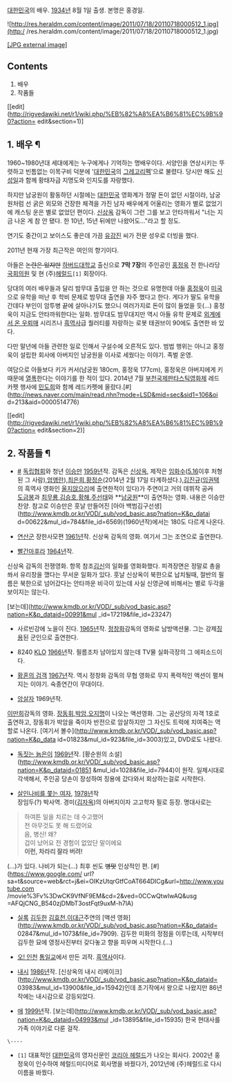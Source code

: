 [대한민국](%EB%8C%80%ED%95%9C%EB%AF%BC%EA%B5%AD.md)의 배우.
[1934년](1934%EB%85%84.md) 8월 1일 출생. 본명은 홍경일.

![http://res.heraldm.com/content/image/2011/07/18/20110718000512_1.jpg](http:/
/res.heraldm.com/content/image/2011/07/18/20110718000512_1.jpg)

[[JPG external
image]](http://res.heraldm.com/content/image/2011/07/18/20110718000512_1.jpg)

## Contents

    

1. 배우 
2. 작품들 

[[edit](http://rigvedawiki.net/r1/wiki.php/%EB%82%A8%EA%B6%81%EC%9B%90?action=
edit&section=1)]

## 1. 배우 ¶

1960~1980년대 세대에게는 누구에게나 기억하는 명배우이다. 서양인을 연상시키는 뚜렷하고 빈틈없는 이목구비 덕분에
'[대한민국](%EB%8C%80%ED%95%9C%EB%AF%BC%EA%B5%AD.md)의 [그레고리펙](%EA%B7%B8%EB%A0%88%EA%B3%A0%EB%A6%AC%20%ED%8E%99.md)'으로 불렸다. 당시만 해도
[신성일](%EC%8B%A0%EC%84%B1%EC%9D%BC.md)과 함께 황태자급 지명도와 인지도를 자랑했다.

  

하지만 남궁원이 활동하던 시절에는 [대한민국](%EB%8C%80%ED%95%9C%EB%AF%BC%EA%B5%AD.md) 영화계가 정말
돈이 없던 시절이라, 남궁원처럼 선 굵은 외모와 건장한 체격을 가진 남자 배우에게 어울리는 영화가 별로 없었기에 캐스팅 운은 별로 없었던
편이다. [신상옥](%EC%8B%A0%EC%83%81%EC%98%A5.md) 감독이 그런 그를 보고 안타까워서 "너는 지금 나온 게 참
안 됐다. 한 10년, 15년 뒤에만 나왔어도..."라고 할 정도.

  

연기도 중간이고 보이스도 좋은데 가끔 [유강진](%EC%9C%A0%EA%B0%95%EC%A7%84.md) 씨가 전문 성우로 더빙을
했다.

  

2011년 현재 가장 최근작은 여인의 향기이다.

  

아들은 <del>논란은 있지만</del> [하버드대학교](%ED%95%98%EB%B2%84%EB%93%9C%20%EB%8C%80%ED%95%99%EA%B5%90.md) 출신으로
**7막 7장**의 주인공인 [홍정욱](%ED%99%8D%EC%A0%95%EC%9A%B1.md) 전 한나라당
[국회의원](%EA%B5%AD%ED%9A%8C%EC%9D%98%EC%9B%90.md) 및 현
(주)[헤럴드](%ED%97%A4%EB%9F%B4%EB%93%9C.md)`[1]` 회장이다.

  

당대의 여러 배우들과 달리 밤무대 출입을 안 하는 것으로 유명한데 아들
[홍정욱](%ED%99%8D%EC%A0%95%EC%9A%B1.md)이 [미국](%EB%AF%B8%EA%B5%AD.md)으로 유학을
떠난 후 학비 문제로 밤무대 출연을 자주 했다고 한다. 게다가 딸도 유학을 간데다 부인이 암투병 끝에 살아나기도 했으니 여러가지로 돈이 많이
들었을 듯(...) 홍정욱이 지금도 안타까워한다는 일화. 밤무대도 밤무대지만 역시 아들 유학 문제로 [외계에서 온 우뢰매](%EC%99%B8%EA%B3%84%EC%97%90%EC%84%9C%20%EC%98%A8%20%EC%9A%B0%EB%A2%B0%EB%A7%A4.md)
시리즈나 [흑역사](%ED%9D%91%EC%97%AD%EC%82%AC.md)급 퀄러티를 자랑하는 로봇 태권브이 90에도 출연한 바
있다.

  

다만 말년에 아들 관련한 일로 인해서 구설수에 오른적도 있다. 범법 행위는 아니고 홍정욱이 설립한 회사에 아버지인 남궁원을 이사로 세웠다는
이야기. 족벌 운영.

  

여담으로 아들보다 키가 커서(남궁원 180cm, 홍정욱 177cm), 홍정욱은 아버지에게 키 때문에
[열폭](%EC%97%B4%ED%8F%AD.md)한다는 이야기를 한 적이 있다. 2014년 7월 [부천국제판타스틱영화제](%EB%B6%80%EC%B2%9C%EA%B5%AD%EC%A0%9C%ED%8C%90%ED%83%80%EC%8A%A4%ED%8B%B1%EC%98%81%ED%99%94%EC%A0%9C.md) 레드카펫 행사에
[민도희](%EB%8F%84%ED%9D%AC%28%ED%83%80%EC%9D%B4%EB%8B%88%EC%A7%80%29.md)와 함께
레드카펫에 올랐다.[#](http://news.naver.com/main/read.nhn?mode=LSD&mid=sec&sid1=106&oi
d=213&aid=0000514776)

[[edit](http://rigvedawiki.net/r1/wiki.php/%EB%82%A8%EA%B6%81%EC%9B%90?action=
edit&section=2)]

## 2. 작품들 ¶

  * [#](http://www.kmdb.or.kr/VOD/_sub/vod_basic.asp?nation=K&p_dataid=00528&mul_id=777&file_id=2934) [독립협회](%EB%8F%85%EB%A6%BD%ED%98%91%ED%9A%8C.md)와 청년 [이승만](%EC%9D%B4%EC%8A%B9%EB%A7%8C.md) [1959년](1959%EB%85%84.md)작.
감독은 [신상옥](%EC%8B%A0%EC%83%81%EC%98%A5.md), 제작은
[임화수](%EC%9E%84%ED%99%94%EC%88%98.md)([5.16](5.16.md)이후 처형된 그 사람),[엄앵란](
/wiki/%EC%97%84%EC%95%B5%EB%9E%80)),[최은희](%EC%B5%9C%EC%9D%80%ED%9D%AC.md),[황정순](%ED%99%A9%EC%A0%95%EC%88%9C.md)(2014년 2월 17일 타계하셨다.),[김진규](%EA%B9%80%EC%A7%84%EA%B7%9C.md)([임권택](%EC%9E%84%EA%B6%8C%ED%83%9D.md)의 흑역사 영화인 [울지않으리](%EC%9A%B8%EC%A7%80%20%EC%95%8A%EC%9C%BC%EB%A6%AC.md)에 출연한적이 있다)가 주연이고
거의 데뷔작 <del>공기</del>  
[도금봉](%EB%8F%84%EA%B8%88%EB%B4%89.md)과 [최무룡](%EC%B5%9C%EB%AC%B4%EB%A3%A1.md),[김승호](%EA%B9%80%EC%8A%B9%ED%98%B8.md),[황해](%ED%99%A9%ED%95%B4.md),[주선태](%EC%A3%BC%EC%84%A0%ED%83%9C.md)와
**[남궁원](%EB%82%A8%EA%B6%81%EC%9B%90.md)**이 출연하는 영화. 내용은 이승만 찬양. 참고로 이승만은 훗날
만들어진 [아아 백범김구선생](http://www.kmdb.or.kr/VOD/_sub/vod_basic.asp?nation=K&p_datai
d=00622&mul_id=784&file_id=6569)(1960년작)에서는 180도 다르게 나온다.

  

  * [연산군](%EC%97%B0%EC%82%B0%EA%B5%B0.md) 장한사모편 [1961년](1961%EB%85%84.md)작.
신상옥 감독의 영화. 여기서 그는 조연으로 출연한다.

  

  * [빨간마후라](%EB%B9%A8%EA%B0%84%EB%A7%88%ED%9B%84%EB%9D%BC.md) [1964년](1964%EB%85%84.md)작.  

신상옥 감독의 전쟁영화. 항목 참조[김신](%EA%B9%80%EC%8B%A0.md)의 일화를 영화화했다. 피격장면은 정말로 총을 쏴서
유리창을 깼다는 무서운 일화가 있다. 훗날 신상옥이 북한으로 납치될때, 절반의 필름은 북한으로 넘어갔다는 안타까운 비극이 있는데 사실
신영균에 비해서는 별로 두각을 보이지는 않는다.

  

[보는데](http://www.kmdb.or.kr/VOD/_sub/vod_basic.asp?nation=K&p_dataid=00991&mul
_id=17219&file_id=23247)

  

  * 사르빈강에 노을이 진다. [1965년](1965%EB%85%84.md)작.
[정창화](%EC%A0%95%EC%B0%BD%ED%99%94.md)감독의 영화로 남방액션물. 그는
강제[징용](%EC%A7%95%EC%9A%A9.md)된 군인으로 출연한다.

  

  * 8240 [KLO](KLO.md) [1966년](1966%EB%85%84.md)작.
필름조차 남아있지 않는데 TV물 실화극장의 그 에피소드이다.

  

  * [황혼의 검객](%ED%99%A9%ED%98%BC%EC%9D%98%20%EA%B2%80%EA%B0%9D.md) [1967년](1967%EB%85%84.md)작.
역시 정창화 감독의 무협 영화로 무지 폭력적인 액션이 펼쳐지는 이야기. 숙종연간이 무대이다.

  

  * [암살자](%EC%95%94%EC%82%B4%EC%9E%90.md) 1969년작.  

[이만희](%EC%9D%B4%EB%A7%8C%ED%9D%AC.md)감독의 영화. [장동휘](%EC%9E%A5%EB%8F%99%ED%9C%98.md),[박암](%EB%B0%95%EC%95%94.md),[오지명](%EC%98%A4%EC%A7%80%EB%AA%85.md)이 나오는 액션영화. 그는 공산당의 자객 1호로 출연하고, 장동휘가 박암을 죽이자 반전으로 암살하지만 그 자신도 트럭에 치여죽는
역할로 나온다. [여기서 볼수](http://www.kmdb.or.kr/VOD/_sub/vod_basic.asp?nation=K&p_data
id=01823&mul_id=923&file_id=3003)있고, DVD로도 나왔다.

  

  * [독짓는 늙은이](%EB%8F%85%EC%A7%93%EB%8A%94%20%EB%8A%99%EC%9D%80%EC%9D%B4.md) [1969년](1969%EB%85%84.md)작.
[황순원의 소설](http://www.kmdb.or.kr/VOD/_sub/vod_basic.asp?nation=K&p_dataid=01851
&mul_id=1028&file_id=7944)이 원작. 일제시대로 각색해서, 주인공 당손이 장성하여 징용에 갔다와서 회상하는걸로 시작한다.

  

  * [살인나비를 쫓는 여자](%EC%82%B4%EC%9D%B8%EB%82%98%EB%B9%84%EB%A5%BC%20%EC%AB%93%EB%8A%94%20%EC%97%AC%EC%9E%90.md), [1978년](1978%EB%85%84.md)작  
장임두(?) 박사역. 경미([김자옥](%EA%B9%80%EC%9E%90%EC%98%A5.md))의 아버지이자 고고학자 필로 등장.
명대사로는  

> 하여튼 일을 치르는 데 수고했어  
전 아무것도 못 해 드렸어요  
음, 병신! 왜?  
겁이 났어요 전 경험이 없었단 말이에요  
**이런, 차라리 잘라 버려!**

(...)가 있다. 나비가 되는(...) 최후 씬도 <del>병맛</del> 인상적인 편. [#](https://www.google.com/
url?sa=t&source=web&rct=j&ei=OIKzUtqrGtfCoAT664DICg&url=http://www.youtube.com
/movie%3Fv%3DwCK9VfNF9EM&cd=2&ved=0CCwQtwIwAQ&usg
=AFQjCNG_B540zjDMbT3ostFqt9uxM-h7lA)

  

  * [실록](%EC%8B%A4%EB%A1%9D.md) [김두한](%EA%B9%80%EB%91%90%ED%95%9C.md)
[김효천](%EA%B9%80%ED%9A%A8%EC%B2%9C.md),[이대근](%EC%9D%B4%EB%8C%80%EA%B7%BC.md)주연의 [액션 영화](http://www.kmdb.or.kr/VOD/_sub/vod_basic.asp?nation=K&p_dataid=
02847&mul_id=1073&file_id=7909). 김두한 미화의 정점을 이루는데, 시작부터 김두한 묘에 영정사진부터 갖다놓고 향을
피우며 시작한다.(...)

  

  * [오! 인천](%EC%98%A4%21%20%EC%9D%B8%EC%B2%9C.md)
[통일교](%ED%86%B5%EC%9D%BC%EA%B5%90.md)에서 만든 괴작.
[흑역사](%ED%9D%91%EC%97%AD%EC%82%AC.md)이다.

  

  * [내시](%EB%82%B4%EC%8B%9C.md) [1986년](1986%EB%85%84.md)작.
[신상옥의 내시 리메이크](http://www.kmdb.or.kr/VOD/_sub/vod_basic.asp?nation=K&p_dataid=
03983&mul_id=13900&file_id=15942)인데 초기작에서 왕으로 나왔지만 86년작에는 내시감으로 강등되었다.

  

  * [애](%EC%95%A0.md) [1999년](1999%EB%85%84.md)작.
[보는데](http://www.kmdb.or.kr/VOD/_sub/vod_basic.asp?nation=K&p_dataid=04993&mul
_id=13895&file_id=15935) 한국 현대사를 가족 이야기로 다룬 걸작.

`\----`

  * `[1]` 대표적인 [대한민국](%EB%8C%80%ED%95%9C%EB%AF%BC%EA%B5%AD.md)의 영자신문인 [코리아 헤럴드](%EC%BD%94%EB%A6%AC%EC%95%84%20%ED%97%A4%EB%9F%B4%EB%93%9C.md)가 나오는 회사다. 2002년 홍정욱이 인수하여 헤럴드미디어로 회사명을 바꿨다가, 2012년에 (주)헤럴드로 다시 이름을 바꿨다.


